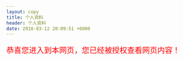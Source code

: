 ```yaml
---
layout: copy
title: 个人资料
header: 个人资料
date: 2018-03-12 20:09:51 +0800
---
```


<html>
<head>
<script language="JavaScript">
<!--
var password="";
password=prompt('请输入密码 (本网站需输入密码才可进入):','');
if (password != 'lvxiong')
   {alert("密码不正确,无法进入本站!!");
    window.opener=null; window.close();}  // 密码不正确就关闭
//-->
</script>
</head>
<body>
<p style="color:red; font-size:20;">恭喜您进入到本网页，您已经被授权查看网页内容！</p>
</boody>

</html>
